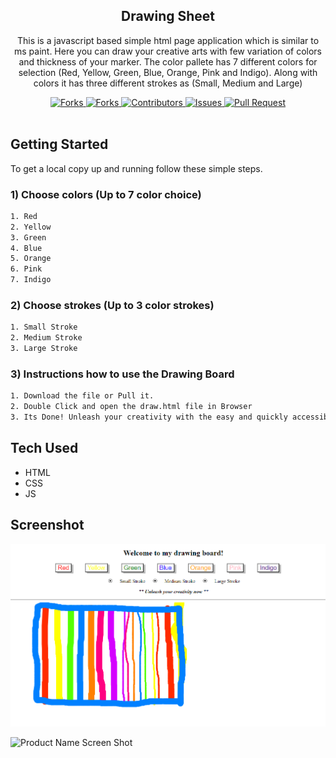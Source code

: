 <p align="center">
    <h2 align="center">Drawing Sheet</h2>
    <p align="center">This is a javascript based simple html page application which is similar to ms paint. Here you can draw your creative arts with few variation of colors and thickness of your marker. The color pallete has 7 different colors for selection (Red, Yellow, Green, Blue, Orange, Pink and Indigo). Along with colors it has three different strokes as (Small, Medium and Large)</p>
</p>
    
<p align="center">
    <a href="https://github.com/annu12340/drawing-sheet/network/members">
        <img alt="Forks" src="https://img.shields.io/github/forks/annu12340/drawing-sheet?color=9d65c9" />
    </a>
    <a href="https://github.com/annu12340/drawing-sheet/stargazers">
        <img alt="Forks" src="https://img.shields.io/github/stars/annu12340/drawing-sheet?color=f0a500" />
    </a>
    <a href="https://github.com/annu12340/drawing-sheet/graphs/contributors">
        <img alt="Contributors" src="https://img.shields.io/github/contributors/annu12340/drawing-sheet?color=0088ff" />
    </a>
    <a href="https://github.com/annu12340/drawing-sheet/issues">
        <img alt="Issues" src="https://img.shields.io/github/issues/annu12340/drawing-sheet?color=ff4b5c" />
    </a>
    <a href="https://github.com/annu12340/drawing-sheet/pulls">
        <img alt="Pull Request" src="https://img.shields.io/github/issues-pr/annu12340/drawing-sheet?color=4CAF50" />
    </a>
    <br/>
    <br/>
</p>

<!-- GETTING STARTED -->
## Getting Started

To get a local copy up and running follow these simple steps.

### 1) Choose colors (Up to 7 color choice)

```sh
1. Red
2. Yellow
3. Green
4. Blue
5. Orange
6. Pink
7. Indigo
```
### 2) Choose strokes (Up to 3 color strokes)

```sh
1. Small Stroke
2. Medium Stroke
3. Large Stroke
```

### 3) Instructions how to use the Drawing Board

```sh
1. Download the file or Pull it.
2. Double Click and open the draw.html file in Browser
3. Its Done! Unleash your creativity with the easy and quickly accessible Drawing Board!
```

<!-- Tech Used -->
## Tech Used

* HTML
* CSS
* JS

<!-- Screenshot -->
## Screenshot

![Product Name Screen Shot][product-screenshot-1]

![Product Name Screen Shot][product-screenshot-2]

[product-screenshot-1]: Draw.png
[product-screenshot-2]: img.png